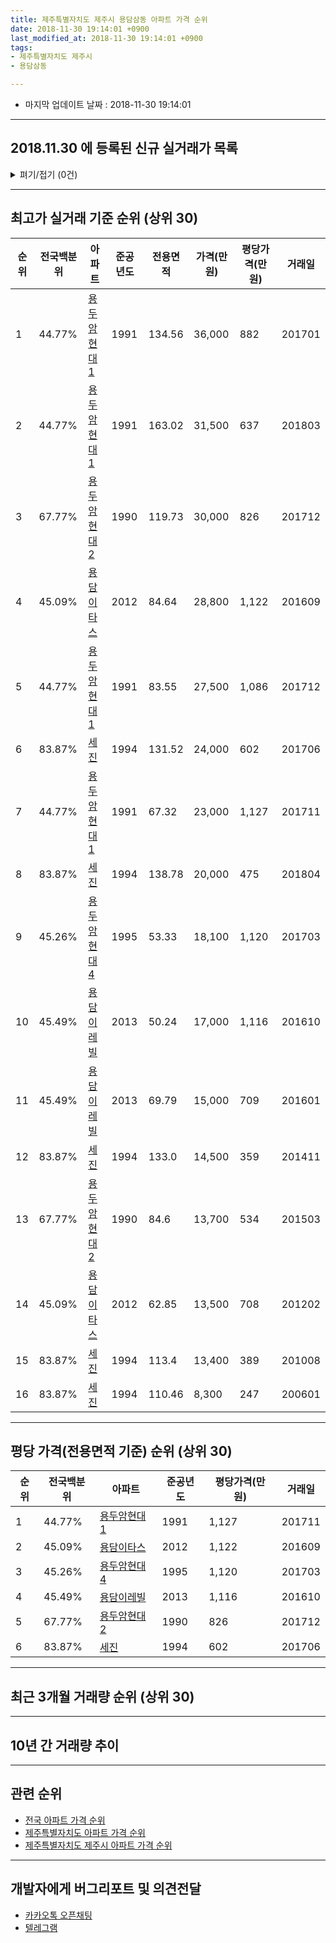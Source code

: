 ```yaml
---
title: 제주특별자치도 제주시 용담삼동 아파트 가격 순위
date: 2018-11-30 19:14:01 +0900
last_modified_at: 2018-11-30 19:14:01 +0900
tags:
- 제주특별자치도 제주시
- 용담삼동

---
```


* 마지막 업데이트 날짜 : 2018-11-30 19:14:01

---

## 2018.11.30 에 등록된 신규 실거래가 목록

<details>
<summary>펴기/접기 (0건)</summary>
<div markdown="1">

|아파트|전국백분위|준공년도|전용면적|가격(만원)|평당가격(만원)|거래일|
|---|---|---|---|---|---|---|
|없음|||||||


</div>
</details>

---

## 최고가 실거래 기준 순위 (상위 30)


|순위|전국백분위|아파트|준공년도|전용면적|가격(만원)|평당가격(만원)|거래일|
|---|---|---|---|---|---|---|---|
|1|44.77%|[용두암현대1](https://search.naver.com/search.naver?query=%EC%A0%9C%EC%A3%BC%ED%8A%B9%EB%B3%84%EC%9E%90%EC%B9%98%EB%8F%84+%EC%A0%9C%EC%A3%BC%EC%8B%9C+%EC%9A%A9%EB%8B%B4%EC%82%BC%EB%8F%99+%EC%9A%A9%EB%91%90%EC%95%94%ED%98%84%EB%8C%801)|1991|134.56|36,000|882|201701|
|2|44.77%|[용두암현대1](https://search.naver.com/search.naver?query=%EC%A0%9C%EC%A3%BC%ED%8A%B9%EB%B3%84%EC%9E%90%EC%B9%98%EB%8F%84+%EC%A0%9C%EC%A3%BC%EC%8B%9C+%EC%9A%A9%EB%8B%B4%EC%82%BC%EB%8F%99+%EC%9A%A9%EB%91%90%EC%95%94%ED%98%84%EB%8C%801)|1991|163.02|31,500|637|201803|
|3|67.77%|[용두암현대2](https://search.naver.com/search.naver?query=%EC%A0%9C%EC%A3%BC%ED%8A%B9%EB%B3%84%EC%9E%90%EC%B9%98%EB%8F%84+%EC%A0%9C%EC%A3%BC%EC%8B%9C+%EC%9A%A9%EB%8B%B4%EC%82%BC%EB%8F%99+%EC%9A%A9%EB%91%90%EC%95%94%ED%98%84%EB%8C%802)|1990|119.73|30,000|826|201712|
|4|45.09%|[용담이타스](https://search.naver.com/search.naver?query=%EC%A0%9C%EC%A3%BC%ED%8A%B9%EB%B3%84%EC%9E%90%EC%B9%98%EB%8F%84+%EC%A0%9C%EC%A3%BC%EC%8B%9C+%EC%9A%A9%EB%8B%B4%EC%82%BC%EB%8F%99+%EC%9A%A9%EB%8B%B4%EC%9D%B4%ED%83%80%EC%8A%A4)|2012|84.64|28,800|1,122|201609|
|5|44.77%|[용두암현대1](https://search.naver.com/search.naver?query=%EC%A0%9C%EC%A3%BC%ED%8A%B9%EB%B3%84%EC%9E%90%EC%B9%98%EB%8F%84+%EC%A0%9C%EC%A3%BC%EC%8B%9C+%EC%9A%A9%EB%8B%B4%EC%82%BC%EB%8F%99+%EC%9A%A9%EB%91%90%EC%95%94%ED%98%84%EB%8C%801)|1991|83.55|27,500|1,086|201712|
|6|83.87%|[세진](https://search.naver.com/search.naver?query=%EC%A0%9C%EC%A3%BC%ED%8A%B9%EB%B3%84%EC%9E%90%EC%B9%98%EB%8F%84+%EC%A0%9C%EC%A3%BC%EC%8B%9C+%EC%9A%A9%EB%8B%B4%EC%82%BC%EB%8F%99+%EC%84%B8%EC%A7%84)|1994|131.52|24,000|602|201706|
|7|44.77%|[용두암현대1](https://search.naver.com/search.naver?query=%EC%A0%9C%EC%A3%BC%ED%8A%B9%EB%B3%84%EC%9E%90%EC%B9%98%EB%8F%84+%EC%A0%9C%EC%A3%BC%EC%8B%9C+%EC%9A%A9%EB%8B%B4%EC%82%BC%EB%8F%99+%EC%9A%A9%EB%91%90%EC%95%94%ED%98%84%EB%8C%801)|1991|67.32|23,000|1,127|201711|
|8|83.87%|[세진](https://search.naver.com/search.naver?query=%EC%A0%9C%EC%A3%BC%ED%8A%B9%EB%B3%84%EC%9E%90%EC%B9%98%EB%8F%84+%EC%A0%9C%EC%A3%BC%EC%8B%9C+%EC%9A%A9%EB%8B%B4%EC%82%BC%EB%8F%99+%EC%84%B8%EC%A7%84)|1994|138.78|20,000|475|201804|
|9|45.26%|[용두암현대4](https://search.naver.com/search.naver?query=%EC%A0%9C%EC%A3%BC%ED%8A%B9%EB%B3%84%EC%9E%90%EC%B9%98%EB%8F%84+%EC%A0%9C%EC%A3%BC%EC%8B%9C+%EC%9A%A9%EB%8B%B4%EC%82%BC%EB%8F%99+%EC%9A%A9%EB%91%90%EC%95%94%ED%98%84%EB%8C%804)|1995|53.33|18,100|1,120|201703|
|10|45.49%|[용담이레빌](https://search.naver.com/search.naver?query=%EC%A0%9C%EC%A3%BC%ED%8A%B9%EB%B3%84%EC%9E%90%EC%B9%98%EB%8F%84+%EC%A0%9C%EC%A3%BC%EC%8B%9C+%EC%9A%A9%EB%8B%B4%EC%82%BC%EB%8F%99+%EC%9A%A9%EB%8B%B4%EC%9D%B4%EB%A0%88%EB%B9%8C)|2013|50.24|17,000|1,116|201610|
|11|45.49%|[용담이레빌](https://search.naver.com/search.naver?query=%EC%A0%9C%EC%A3%BC%ED%8A%B9%EB%B3%84%EC%9E%90%EC%B9%98%EB%8F%84+%EC%A0%9C%EC%A3%BC%EC%8B%9C+%EC%9A%A9%EB%8B%B4%EC%82%BC%EB%8F%99+%EC%9A%A9%EB%8B%B4%EC%9D%B4%EB%A0%88%EB%B9%8C)|2013|69.79|15,000|709|201601|
|12|83.87%|[세진](https://search.naver.com/search.naver?query=%EC%A0%9C%EC%A3%BC%ED%8A%B9%EB%B3%84%EC%9E%90%EC%B9%98%EB%8F%84+%EC%A0%9C%EC%A3%BC%EC%8B%9C+%EC%9A%A9%EB%8B%B4%EC%82%BC%EB%8F%99+%EC%84%B8%EC%A7%84)|1994|133.0|14,500|359|201411|
|13|67.77%|[용두암현대2](https://search.naver.com/search.naver?query=%EC%A0%9C%EC%A3%BC%ED%8A%B9%EB%B3%84%EC%9E%90%EC%B9%98%EB%8F%84+%EC%A0%9C%EC%A3%BC%EC%8B%9C+%EC%9A%A9%EB%8B%B4%EC%82%BC%EB%8F%99+%EC%9A%A9%EB%91%90%EC%95%94%ED%98%84%EB%8C%802)|1990|84.6|13,700|534|201503|
|14|45.09%|[용담이타스](https://search.naver.com/search.naver?query=%EC%A0%9C%EC%A3%BC%ED%8A%B9%EB%B3%84%EC%9E%90%EC%B9%98%EB%8F%84+%EC%A0%9C%EC%A3%BC%EC%8B%9C+%EC%9A%A9%EB%8B%B4%EC%82%BC%EB%8F%99+%EC%9A%A9%EB%8B%B4%EC%9D%B4%ED%83%80%EC%8A%A4)|2012|62.85|13,500|708|201202|
|15|83.87%|[세진](https://search.naver.com/search.naver?query=%EC%A0%9C%EC%A3%BC%ED%8A%B9%EB%B3%84%EC%9E%90%EC%B9%98%EB%8F%84+%EC%A0%9C%EC%A3%BC%EC%8B%9C+%EC%9A%A9%EB%8B%B4%EC%82%BC%EB%8F%99+%EC%84%B8%EC%A7%84)|1994|113.4|13,400|389|201008|
|16|83.87%|[세진](https://search.naver.com/search.naver?query=%EC%A0%9C%EC%A3%BC%ED%8A%B9%EB%B3%84%EC%9E%90%EC%B9%98%EB%8F%84+%EC%A0%9C%EC%A3%BC%EC%8B%9C+%EC%9A%A9%EB%8B%B4%EC%82%BC%EB%8F%99+%EC%84%B8%EC%A7%84)|1994|110.46|8,300|247|200601|


---

## 평당 가격(전용면적 기준) 순위 (상위 30)


|순위|전국백분위|아파트|준공년도|평당가격(만원)|거래일|
|---|---|---|---|---|---|
|1|44.77%|[용두암현대1](https://search.naver.com/search.naver?query=%EC%A0%9C%EC%A3%BC%ED%8A%B9%EB%B3%84%EC%9E%90%EC%B9%98%EB%8F%84+%EC%A0%9C%EC%A3%BC%EC%8B%9C+%EC%9A%A9%EB%8B%B4%EC%82%BC%EB%8F%99+%EC%9A%A9%EB%91%90%EC%95%94%ED%98%84%EB%8C%801)|1991|1,127|201711|
|2|45.09%|[용담이타스](https://search.naver.com/search.naver?query=%EC%A0%9C%EC%A3%BC%ED%8A%B9%EB%B3%84%EC%9E%90%EC%B9%98%EB%8F%84+%EC%A0%9C%EC%A3%BC%EC%8B%9C+%EC%9A%A9%EB%8B%B4%EC%82%BC%EB%8F%99+%EC%9A%A9%EB%8B%B4%EC%9D%B4%ED%83%80%EC%8A%A4)|2012|1,122|201609|
|3|45.26%|[용두암현대4](https://search.naver.com/search.naver?query=%EC%A0%9C%EC%A3%BC%ED%8A%B9%EB%B3%84%EC%9E%90%EC%B9%98%EB%8F%84+%EC%A0%9C%EC%A3%BC%EC%8B%9C+%EC%9A%A9%EB%8B%B4%EC%82%BC%EB%8F%99+%EC%9A%A9%EB%91%90%EC%95%94%ED%98%84%EB%8C%804)|1995|1,120|201703|
|4|45.49%|[용담이레빌](https://search.naver.com/search.naver?query=%EC%A0%9C%EC%A3%BC%ED%8A%B9%EB%B3%84%EC%9E%90%EC%B9%98%EB%8F%84+%EC%A0%9C%EC%A3%BC%EC%8B%9C+%EC%9A%A9%EB%8B%B4%EC%82%BC%EB%8F%99+%EC%9A%A9%EB%8B%B4%EC%9D%B4%EB%A0%88%EB%B9%8C)|2013|1,116|201610|
|5|67.77%|[용두암현대2](https://search.naver.com/search.naver?query=%EC%A0%9C%EC%A3%BC%ED%8A%B9%EB%B3%84%EC%9E%90%EC%B9%98%EB%8F%84+%EC%A0%9C%EC%A3%BC%EC%8B%9C+%EC%9A%A9%EB%8B%B4%EC%82%BC%EB%8F%99+%EC%9A%A9%EB%91%90%EC%95%94%ED%98%84%EB%8C%802)|1990|826|201712|
|6|83.87%|[세진](https://search.naver.com/search.naver?query=%EC%A0%9C%EC%A3%BC%ED%8A%B9%EB%B3%84%EC%9E%90%EC%B9%98%EB%8F%84+%EC%A0%9C%EC%A3%BC%EC%8B%9C+%EC%9A%A9%EB%8B%B4%EC%82%BC%EB%8F%99+%EC%84%B8%EC%A7%84)|1994|602|201706|


---

## 최근 3개월 거래량 순위 (상위 30)


<div style="width:100%;">
    <canvas id="deal_count_ranking" height="250"></canvas>
</div>


<script>
new Chart(document.getElementById("deal_count_ranking"), {
    type: 'horizontalBar',
    data: {
        labels: ['용두암현대1'],
        datasets: [{
            label: '실거래 수',
            data: [2],
            borderColor: "rgba(255, 0, 128, 1)",
            backgroundColor: "rgba(255, 0, 128, 0.5)",
            fill: false,
        }]
    },
    options: {
        responsive: true,
        title: {
            display: true,
            text: '최근 3개월 거래량 순위'
        },
        tooltips: {
            mode: 'index',
            intersect: false,
            callbacks: {
                title: function(tooltipItems, data) {
                    return "실거래 수:";
                },
                label: function(tooltipItem, data) {
                    return data.labels[tooltipItem.index] + ": " + tooltipItem.xLabel;
                }
            }
        },
        hover: {
            mode: 'nearest',
            intersect: true
        },
        scales: {
            xAxes: [{
                display: true,
                scaleLabel: {
                    display: true,
                    labelString: '실거래 수'
                },
                ticks: {
                    suggestedMin: 0,
                }
            }],
            yAxes: [{
                display: true,
                ticks: {
                    autoSkip: false,
                    callback: function(value, index, values) {
                        if (value.length > 15)
                            return value.substr(0, 13) + "...";
                        else
                            return value;
                    }
                },
                scaleLabel: {
                    display: false,
                }
            }]
        }
    }
});

</script>


---

## 10년 간 거래량 추이


<div style="width:100%;">
    <canvas id="deal_progress" height="250"></canvas>
</div>

<script>
new Chart(document.getElementById("deal_progress"), {
    type: 'line',
    data: {
        labels: ['200811','200812','200901','200902','200903','200904','200905','200906','200907','200908','200909','200910','200911','200912','201001','201002','201003','201004','201005','201006','201007','201008','201009','201010','201011','201012','201101','201102','201103','201104','201105','201106','201107','201108','201109','201110','201111','201112','201201','201202','201203','201204','201205','201206','201207','201208','201209','201210','201211','201212','201301','201302','201303','201304','201305','201306','201307','201308','201309','201310','201311','201312','201401','201402','201403','201404','201405','201406','201407','201408','201409','201410','201411','201412','201501','201502','201503','201504','201505','201506','201507','201508','201509','201510','201511','201512','201601','201602','201603','201604','201605','201606','201607','201608','201609','201610','201611','201612','201701','201702','201703','201704','201705','201706','201707','201708','201709','201710','201711','201712','201801','201802','201803','201804','201805','201806','201807','201808','201809','201810','201811'],
        datasets: [{
            label: '실거래 수',
            pointRadius: 1,
            data: [3, 0, 6, 2, 2, 6, 1, 6, 3, 2, 6, 1, 5, 5, 4, 1, 1, 1, 2, 2, 2, 5, 5, 4, 4, 10, 2, 3, 1, 1, 3, 1, 2, 1, 1, 3, 2, 6, 2, 8, 2, 1, 2, 1, 8, 1, 3, 4, 2, 9, 2, 6, 1, 0, 2, 3, 1, 2, 0, 2, 6, 2, 3, 2, 5, 1, 2, 2, 5, 2, 3, 4, 4, 3, 3, 1, 5, 3, 6, 3, 8, 0, 5, 2, 3, 6, 9, 4, 1, 1, 3, 4, 0, 3, 4, 3, 3, 1, 2, 0, 4, 1, 0, 2, 0, 0, 2, 3, 3, 5, 3, 0, 1, 1, 3, 0, 2, 0, 1, 0, 1],
            borderColor: "rgba(255, 201, 14, 1)",
            backgroundColor: "rgba(255, 201, 14, 0.5)",
            fill: true,
        }]
    },
    options: {
        responsive: true,
        title: {
            display: true,
            text: '10년간 거래량 추이'
        },
        tooltips: {
            mode: 'index',
            intersect: false,
        },
        hover: {
            mode: 'nearest',
            intersect: true
        },
        scales: {
            xAxes: [{
                display: true,
                scaleLabel: {
                    display: true,
                    labelString: '년/월'
                }
            }],
            yAxes: [{
                display: true,
                ticks: {
                    suggestedMin: 0,
                },
                scaleLabel: {
                    display: true,
                    labelString: '실거래 수'
                }
            }]
        }
    }
});

</script>


---

## 관련 순위

- [전국 아파트 가격 순위](https://inasie.github.io/apt-ranking/전국)
- [제주특별자치도 아파트 가격 순위](https://inasie.github.io/apt-ranking/제주특별자치도)
- [제주특별자치도 제주시 아파트 가격 순위](https://inasie.github.io/apt-ranking/제주특별자치도-제주시)


---

## 개발자에게 버그리포트 및 의견전달

- [카카오톡 오픈채팅](https://open.kakao.com/o/gLJUAP4)
- [텔레그램](https://t.me/inasie)

